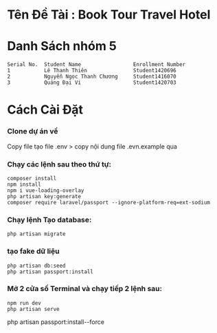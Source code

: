 
# Tên Đề Tài : Book Tour Travel Hotel

# Danh Sách nhóm 5
````````
Serial No.	Student Name	             Enrollment Number
1	        Lê Thanh Thiên               Student1420696
2	        Nguyễn Ngọc Thanh Chương     Student1416070
3	        Quảng Đại Vi	             Student1420703    
````````


# Cách Cài Đặt

### Clone dự án về

Copy file tạo file .env > copy nội dung file .evn.example qua

### Chạy các lệnh sau theo thứ tự:

```
composer install
npm install
npm i vue-loading-overlay
php artisan key:generate
composer require laravel/passport --ignore-platform-req=ext-sodium
```


### Chạy lệnh Tạo database:
 
```
php artisan migrate
``` 

### tạo fake dữ liệu
```
php artisan db:seed
php artisan passport:install
```

### Mở 2 cửa số Terminal  và chạy tiếp 2 lệnh sau: 

```
npm run dev
php artisan serve
```
php artisan passport:install--force